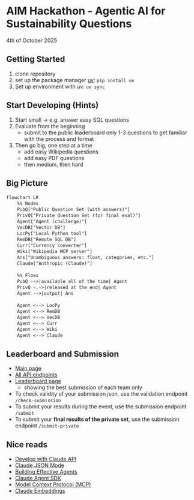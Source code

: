 # AIM Hackathon - Agentic AI for Sustainability Questions
4th of October 2025

[//]: # (<img src="assets/flyer.png" alt="Hackathon Flyer" width="400"/>)

## Getting Started
1. clone repository
2. set up the package manager [uv](https://docs.astral.sh/uv/getting-started/installation/): `pip install uv`
3. Set up environment with uv: `uv sync`


## Start Developing (Hints)
1. Start small -> e.g. answer easy SQL questions
2. Evaluate from the beginning
   - submit to the public leaderboard only 1-3 questions to get familiar with the process and format
3. Then go big, one step at a time
   - add easy Wikipedia questions
   - add easy PDF questions
   - then medium, then hard


## Big Picture

```mermaid
flowchart LR
    %% Nodes
    PubQ["Public Question Set (with answers)"]
    PrivQ["Private Question Set (for final eval)"]
    Agent["Agent (challenge)"]
    VecDB["Vector DB"]
    LocPy["Local Python tool"]
    RemDB["Remote SQL DB"]
    Curr["Currency converter"]
    Wiki["Wikipedia MCP server"]
    Ans["Unambiguous answers: float, categories, etc."]
    Claude["Anthropic (Claude)"]

    %% Flows
    PubQ -->|available all of the time| Agent
    PrivQ -.->|released at the end| Agent
    Agent -->|output| Ans
    
    Agent <--> LocPy
    Agent <--> RemDB
    Agent <--> VecDB
    Agent <--> Curr
    Agent <--> Wiki
    Agent <--> Claude
```


## Leaderboard and Submission
- [Main page](https://hackathon-server.ashysand-de33d6c5.westeurope.azurecontainerapps.io/)
- [All API endpoints](https://hackathon-server.ashysand-de33d6c5.westeurope.azurecontainerapps.io/docs)
- [Leaderboard page](https://hackathon-server.ashysand-de33d6c5.westeurope.azurecontainerapps.io/leaderboard)
  - showing the best submission of each team only
- To check validity of your submission json, use the validation endpoint `/check-submission`
- To submit your results during the event, use the submission endpoint `/submit`
- To submit your **final results of the private set**, use the submission endpoint `/submit-private`



## Nice reads
* [Develop with Claude API](https://docs.claude.com/en/docs/get-started#python)
* [Claude JSON Mode](https://docs.claude.com/en/docs/test-and-evaluate/strengthen-guardrails/increase-consistency)
* [Building Effective Agents](https://www.anthropic.com/engineering/building-effective-agents)
* [Claude Agent SDK](https://www.anthropic.com/engineering/building-agents-with-the-claude-agent-sdk)
* [Model Context Protocol (MCP)](https://modelcontextprotocol.io/docs/develop/build-server)
* [Claude Embeddings](https://docs.claude.com/en/docs/build-with-claude/embeddings)
